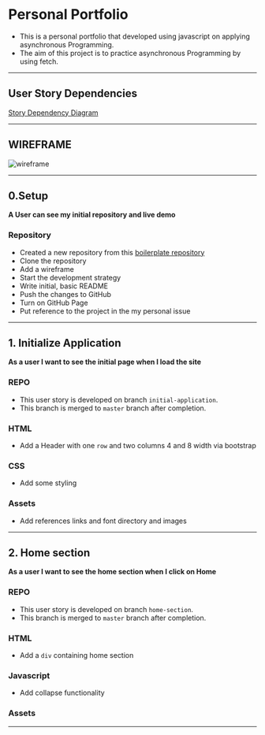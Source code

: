 # Personal Portfolio
- This is a personal portfolio that developed using javascript on applying asynchronous Programming.
- The aim of this project is to practice asynchronous Programming by using fetch.

---

## User Story Dependencies

[Story Dependency Diagram](https://excalidraw.com/)

---

## WIREFRAME

![wireframe]()

---

## 0.Setup

**A User can see my initial repository and live demo**

### Repository

- Created a new repository from this [boilerplate repository](https://github.com/HackYourFutureBelgium/starter-basic-import-export)
- Clone the repository
- Add a wireframe
- Start the development strategy
- Write initial, basic README
- Push the changes to GitHub
- Turn on GitHub Page
- Put reference to the project in the my personal issue

---

## 1. Initialize Application

__As a user I want to see the initial page when I load the site__

### REPO

- This user story is developed on branch `initial-application`.
- This branch is merged to `master` branch after completion.

### HTML

- Add a Header with one `row` and two columns 4 and 8 width via bootstrap

### CSS

- Add some styling

### Assets

- Add references links and font directory and images

---

## 2. Home section

__As a user I want to see the home section when I click on Home__

### REPO

- This user story is developed on branch `home-section`.
- This branch is merged to `master` branch after completion.

### HTML

- Add a `div` containing home section

### Javascript

- Add collapse functionality

### Assets

---
